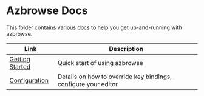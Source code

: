 # Azbrowse Docs

This folder contains various docs to help you get up-and-running with azbrowse.

|Link|Description|
|-|-|
|[Getting Started](getting-started.md)|Quick start of using azbrowse|
|[Configuration](config.md)|Details on how to override key bindings, configure your editor|
